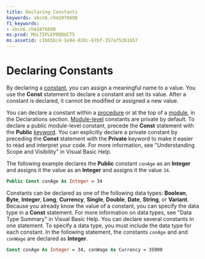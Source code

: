 ```yaml
---
title: Declaring Constants
keywords: vbcn6.chm1076698
f1_keywords:
- vbcn6.chm1076698
ms.prod: MULTIPLEPRODUCTS
ms.assetid: c1b65bc4-1e94-828c-67bf-357a75261657
---
```



# Declaring Constants

By declaring a [constant](vbe-glossary.md), you can assign a meaningful name to a value. You use the  **Const** statement to declare a constant and set its value. After a constant is declared, it cannot be modified or assigned a new value.

You can declare a constant within a [procedure](vbe-glossary.md) or at the top of a [module](vbe-glossary.md), in the Declarations section. [Module-level](vbe-glossary.md) constants are private by default. To declare a public module-level constant, precede the **Const** statement with the **Public** [keyword](vbe-glossary.md). You can explicitly declare a private constant by preceding the  **Const** statement with the **Private** keyword to make it easier to read and interpret your code. For more information, see "Understanding Scope and Visibility" in Visual Basic Help.

The following example declares the  **Public** constant `conAge` as an **Integer** and assigns it the value as an **Integer** and assigns it the value `34`.




```vb
Public Const conAge As Integer = 34
```

Constants can be declared as one of the following data types:  **Boolean**, **Byte**, **Integer**, **Long**, **Currency**, **Single**, **Double**, **Date**, **String**, or **Variant**. Because you already know the value of a constant, you can specify the data type in a **Const** statement. For more information on data types, see "Data Type Summary" in Visual Basic Help.
You can declare several constants in one statement. To specify a data type, you must include the data type for each constant. In the following statement, the constants  `conAge` and and `conWage` are declared as **Integer**.



```vb
Const conAge As Integer = 34, conWage As Currency = 35000
```


